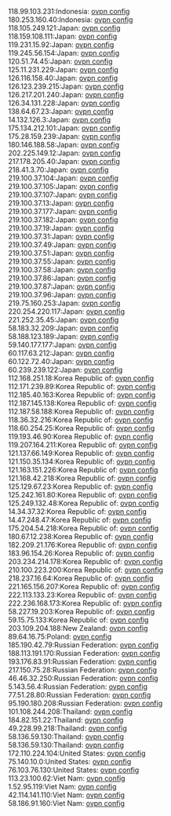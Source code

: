 118.99.103.231:Indonesia: [ovpn config](vpn/118_99_103_231.ovpn)  
180.253.160.40:Indonesia: [ovpn config](vpn/180_253_160_40.ovpn)  
118.105.249.121:Japan: [ovpn config](vpn/118_105_249_121.ovpn)  
118.159.108.111:Japan: [ovpn config](vpn/118_159_108_111.ovpn)  
119.231.15.92:Japan: [ovpn config](vpn/119_231_15_92.ovpn)  
119.245.56.154:Japan: [ovpn config](vpn/119_245_56_154.ovpn)  
120.51.74.45:Japan: [ovpn config](vpn/120_51_74_45.ovpn)  
125.11.231.229:Japan: [ovpn config](vpn/125_11_231_229.ovpn)  
126.116.158.40:Japan: [ovpn config](vpn/126_116_158_40.ovpn)  
126.123.239.215:Japan: [ovpn config](vpn/126_123_239_215.ovpn)  
126.217.201.240:Japan: [ovpn config](vpn/126_217_201_240.ovpn)  
126.34.131.228:Japan: [ovpn config](vpn/126_34_131_228.ovpn)  
138.64.67.23:Japan: [ovpn config](vpn/138_64_67_23.ovpn)  
14.132.126.3:Japan: [ovpn config](vpn/14_132_126_3.ovpn)  
175.134.212.101:Japan: [ovpn config](vpn/175_134_212_101.ovpn)  
175.28.159.239:Japan: [ovpn config](vpn/175_28_159_239.ovpn)  
180.146.188.58:Japan: [ovpn config](vpn/180_146_188_58.ovpn)  
202.225.149.12:Japan: [ovpn config](vpn/202_225_149_12.ovpn)  
217.178.205.40:Japan: [ovpn config](vpn/217_178_205_40.ovpn)  
218.41.3.70:Japan: [ovpn config](vpn/218_41_3_70.ovpn)  
219.100.37.104:Japan: [ovpn config](vpn/219_100_37_104.ovpn)  
219.100.37.105:Japan: [ovpn config](vpn/219_100_37_105.ovpn)  
219.100.37.107:Japan: [ovpn config](vpn/219_100_37_107.ovpn)  
219.100.37.13:Japan: [ovpn config](vpn/219_100_37_13.ovpn)  
219.100.37.177:Japan: [ovpn config](vpn/219_100_37_177.ovpn)  
219.100.37.182:Japan: [ovpn config](vpn/219_100_37_182.ovpn)  
219.100.37.19:Japan: [ovpn config](vpn/219_100_37_19.ovpn)  
219.100.37.31:Japan: [ovpn config](vpn/219_100_37_31.ovpn)  
219.100.37.49:Japan: [ovpn config](vpn/219_100_37_49.ovpn)  
219.100.37.51:Japan: [ovpn config](vpn/219_100_37_51.ovpn)  
219.100.37.55:Japan: [ovpn config](vpn/219_100_37_55.ovpn)  
219.100.37.58:Japan: [ovpn config](vpn/219_100_37_58.ovpn)  
219.100.37.86:Japan: [ovpn config](vpn/219_100_37_86.ovpn)  
219.100.37.87:Japan: [ovpn config](vpn/219_100_37_87.ovpn)  
219.100.37.96:Japan: [ovpn config](vpn/219_100_37_96.ovpn)  
219.75.160.253:Japan: [ovpn config](vpn/219_75_160_253.ovpn)  
220.254.220.117:Japan: [ovpn config](vpn/220_254_220_117.ovpn)  
221.252.35.45:Japan: [ovpn config](vpn/221_252_35_45.ovpn)  
58.183.32.209:Japan: [ovpn config](vpn/58_183_32_209.ovpn)  
58.188.123.189:Japan: [ovpn config](vpn/58_188_123_189.ovpn)  
59.140.177.177:Japan: [ovpn config](vpn/59_140_177_177.ovpn)  
60.117.63.212:Japan: [ovpn config](vpn/60_117_63_212.ovpn)  
60.122.72.40:Japan: [ovpn config](vpn/60_122_72_40.ovpn)  
60.239.239.122:Japan: [ovpn config](vpn/60_239_239_122.ovpn)  
112.168.251.18:Korea Republic of: [ovpn config](vpn/112_168_251_18.ovpn)  
112.171.239.89:Korea Republic of: [ovpn config](vpn/112_171_239_89.ovpn)  
112.185.40.163:Korea Republic of: [ovpn config](vpn/112_185_40_163.ovpn)  
112.187.145.138:Korea Republic of: [ovpn config](vpn/112_187_145_138.ovpn)  
112.187.58.188:Korea Republic of: [ovpn config](vpn/112_187_58_188.ovpn)  
118.36.32.216:Korea Republic of: [ovpn config](vpn/118_36_32_216.ovpn)  
118.60.254.25:Korea Republic of: [ovpn config](vpn/118_60_254_25.ovpn)  
119.193.46.90:Korea Republic of: [ovpn config](vpn/119_193_46_90.ovpn)  
119.207.164.211:Korea Republic of: [ovpn config](vpn/119_207_164_211.ovpn)  
121.137.66.149:Korea Republic of: [ovpn config](vpn/121_137_66_149.ovpn)  
121.150.35.134:Korea Republic of: [ovpn config](vpn/121_150_35_134.ovpn)  
121.163.151.226:Korea Republic of: [ovpn config](vpn/121_163_151_226.ovpn)  
121.168.42.218:Korea Republic of: [ovpn config](vpn/121_168_42_218.ovpn)  
125.129.67.23:Korea Republic of: [ovpn config](vpn/125_129_67_23.ovpn)  
125.242.161.80:Korea Republic of: [ovpn config](vpn/125_242_161_80.ovpn)  
125.249.132.48:Korea Republic of: [ovpn config](vpn/125_249_132_48.ovpn)  
14.34.37.32:Korea Republic of: [ovpn config](vpn/14_34_37_32.ovpn)  
14.47.248.47:Korea Republic of: [ovpn config](vpn/14_47_248_47.ovpn)  
175.204.54.218:Korea Republic of: [ovpn config](vpn/175_204_54_218.ovpn)  
180.67.12.238:Korea Republic of: [ovpn config](vpn/180_67_12_238.ovpn)  
182.209.21.176:Korea Republic of: [ovpn config](vpn/182_209_21_176.ovpn)  
183.96.154.26:Korea Republic of: [ovpn config](vpn/183_96_154_26.ovpn)  
203.234.214.178:Korea Republic of: [ovpn config](vpn/203_234_214_178.ovpn)  
210.100.223.200:Korea Republic of: [ovpn config](vpn/210_100_223_200.ovpn)  
218.237.16.64:Korea Republic of: [ovpn config](vpn/218_237_16_64.ovpn)  
221.165.156.207:Korea Republic of: [ovpn config](vpn/221_165_156_207.ovpn)  
222.113.133.23:Korea Republic of: [ovpn config](vpn/222_113_133_23.ovpn)  
222.236.168.173:Korea Republic of: [ovpn config](vpn/222_236_168_173.ovpn)  
58.227.19.203:Korea Republic of: [ovpn config](vpn/58_227_19_203.ovpn)  
59.15.75.133:Korea Republic of: [ovpn config](vpn/59_15_75_133.ovpn)  
203.109.204.188:New Zealand: [ovpn config](vpn/203_109_204_188.ovpn)  
89.64.16.75:Poland: [ovpn config](vpn/89_64_16_75.ovpn)  
185.190.42.79:Russian Federation: [ovpn config](vpn/185_190_42_79.ovpn)  
188.113.191.170:Russian Federation: [ovpn config](vpn/188_113_191_170.ovpn)  
193.176.83.91:Russian Federation: [ovpn config](vpn/193_176_83_91.ovpn)  
217.150.75.28:Russian Federation: [ovpn config](vpn/217_150_75_28.ovpn)  
46.46.32.250:Russian Federation: [ovpn config](vpn/46_46_32_250.ovpn)  
5.143.56.4:Russian Federation: [ovpn config](vpn/5_143_56_4.ovpn)  
77.51.28.80:Russian Federation: [ovpn config](vpn/77_51_28_80.ovpn)  
95.190.180.208:Russian Federation: [ovpn config](vpn/95_190_180_208.ovpn)  
101.108.244.208:Thailand: [ovpn config](vpn/101_108_244_208.ovpn)  
184.82.151.22:Thailand: [ovpn config](vpn/184_82_151_22.ovpn)  
49.228.99.218:Thailand: [ovpn config](vpn/49_228_99_218.ovpn)  
58.136.59.130:Thailand: [ovpn config](vpn/58_136_59_130.ovpn)  
58.136.59.130:Thailand: [ovpn config](vpn/58_136_59_130.ovpn)  
172.110.224.104:United States: [ovpn config](vpn/172_110_224_104.ovpn)  
75.140.10.0:United States: [ovpn config](vpn/75_140_10_0.ovpn)  
76.103.76.130:United States: [ovpn config](vpn/76_103_76_130.ovpn)  
113.23.100.62:Viet Nam: [ovpn config](vpn/113_23_100_62.ovpn)  
1.52.95.119:Viet Nam: [ovpn config](vpn/1_52_95_119.ovpn)  
42.114.141.110:Viet Nam: [ovpn config](vpn/42_114_141_110.ovpn)  
58.186.91.160:Viet Nam: [ovpn config](vpn/58_186_91_160.ovpn)  
